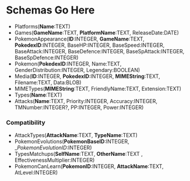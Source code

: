 # Schemas Go Here
+ Platforms(__Name__:TEXT)
+ Games(__GameName__:TEXT, __PlatformName__:TEXT, ReleaseDate:DATE)
+ PokemonAppearance(__ID__:INTEGER, __GameName__:TEXT, __PokedexID__:INTEGER, BaseHP:INTEGER, BaseSpeed:INTEGER, BaseAttack:INTEGER, BaseDefence:INTEGER, BaseSpAttack:INTEGER, BaseSpDefence:INTEGER)
+ Pokemon(__PokedexID__:INTEGER, Name:TEXT, GenderDistribution:INTEGER, Legendary:BOOLEAN)
+ Media(__ID__:INTEGER, __PokedexID__:INTEGER, __MIMEString__:TEXT, Filename:TEXT, Data:BLOB)
+ MIMETypes(__MIMEString__:TEXT, FriendlyName:TEXT, Extension:TEXT)
+ Types(__Name__:TEXT)
+ Attacks(__Name__:TEXT, Priority:INTEGER, Accuracy:INTEGER, TMNumber:INTEGER?, PP:INTEGER, Power:INTEGER)

### Compatibility
+ AttackTypes(__AttackName__:TEXT, __TypeName__:TEXT)
+ PokemonEvolutions(__PokemonBaseID__:INTEGER, __PokemonEvolutionID_:INTEGER)
+ TypesMatchups(__SelfName__:TEXT, __OtherName__:TEXT , EffectivenessMultiplier:INTEGER)
+ PokemonCanLearn(__PokemonID__:INTEGER, __AttackName__:TEXT, AtLevel:INTEGER)

